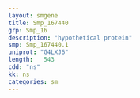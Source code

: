 ```yaml
---
layout: smgene
title: Smp_167440
grp: Smp_16
description: "hypothetical protein"
smp: Smp_167440.1
uniprot: "G4LXJ6"
length:   543
cdd: "ns"
kk: ns
categories: sm
---
```


